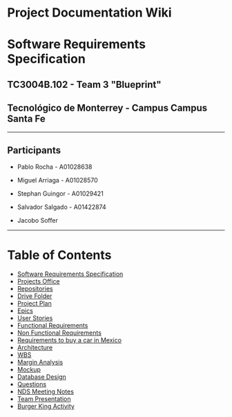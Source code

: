 # Project Documentation Wiki

# Software Requirements Specification

## TC3004B.102 - Team 3 "Blueprint"

## Tecnológico de Monterrey - Campus Campus Santa Fe

---

## Participants

- Pablo Rocha - A01028638

- Miguel Arriaga - A01028570

- Stephan Guingor - A01029421

- Salvador Salgado - A01422874

- Jacobo Soffer

---

# Table of Contents

- [Software Requirements Specification](SRS.md)
- [Projects Office](wiki/Office.md)
- [Repositories](wiki/Repositories.md)
- [Drive Folder](wiki/Drive%20folder.md)
- [Project Plan](wiki/Project%20Plan.md)
- [Epics](wiki/Epics.md)
- [User Stories](wiki/User%20Stories.md)
- [Functional Requirements](wiki/Functional%20requirements.md)
- [Non Functional Requirements](wiki/Non%20Functional%20requirements.md)
- [Requirements to buy a car in Mexico](wiki/Requirements%20to%20buy%20a%20car%20in%20Mexico.md)
- [Architecture](wiki/Architecture.md)
- [WBS](wiki/WBS.md)
- [Margin Analysis](wiki/Margin%20analysis.md)
- [Mockup](wiki/Mockup.md)
- [Database Design](wiki/Database%20design.md)
- [Questions](wiki/Questions.md)
- [NDS Meeting Notes](wiki/NDS%20meeting%20notes.md)
- [Team Presentation](wiki/Team%20Presentation.md)
- [Burger King Activity](wiki/Burger%20King%20Activity.md)
